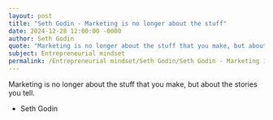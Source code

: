 ```yaml
---
layout: post
title: "Seth Godin - Marketing is no longer about the stuff"
date: 2024-12-28 12:00:00 -0000
author: Seth Godin
quote: "Marketing is no longer about the stuff that you make, but about the stories you tell."
subject: Entrepreneurial mindset
permalink: /Entrepreneurial mindset/Seth Godin/Seth Godin - Marketing is no longer about the stuff
---
```


Marketing is no longer about the stuff that you make, but about the stories you tell.

- Seth Godin
